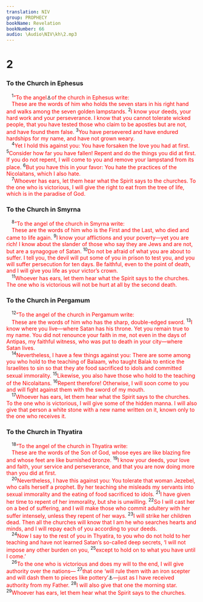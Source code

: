 ```yaml
---
translation: NIV
group: PROPHECY
bookName: Revelation 
bookNumber: 66
audio: \Audio\NIV\kh\2.mp3
---
```


<div class="title"><h1>2</h1><h3>To the Church in Ephesus </h3></div>
<span class="verse kh_2_1"> <sup>1</sup><font color="red">“To the angel</font><a data-toggle="tooltip" data-placement="bottom" title=" 2:1 Or  messenger ; also in verses 8, 12 and 18 ">⚓</a><font color="red">of the church in Ephesus write: </font><br/> <font color="red">These are the words of him who holds the seven stars in his right hand and walks among the seven golden lampstands.</font></span>
<span class="verse kh_2_2"><sup>2</sup><font color="red">I know your deeds, your hard work and your perseverance. I know that you cannot tolerate wicked people, that you have tested those who claim to be apostles but are not, and have found them false.</font></span>
<span class="verse kh_2_3"><sup>3</sup><font color="red">You have persevered and have endured hardships for my name, and have not grown weary.</font><br/></span>
<span class="verse kh_2_4"> <sup>4</sup><font color="red">Yet I hold this against you: You have forsaken the love you had at first.</font></span>
<span class="verse kh_2_5"><sup>5</sup><font color="red">Consider how far you have fallen! Repent and do the things you did at first. If you do not repent, I will come to you and remove your lampstand from its place.</font></span>
<span class="verse kh_2_6"><sup>6</sup><font color="red">But you have this in your favor: You hate the practices of the Nicolaitans, which I also hate.</font><br/></span>
<span class="verse kh_2_7"> <sup>7</sup><font color="red">Whoever has ears, let them hear what the Spirit says to the churches. To the one who is victorious, I will give the right to eat from the tree of life, which is in the paradise of God.</font><br/></span>
<div class="title"><h3>To the Church in Smyrna </h3></div>
<span class="verse kh_2_8"> <sup>8</sup><font color="red">“To the angel of the church in Smyrna write:</font><br/> <font color="red">These are the words of him who is the First and the Last, who died and came to life again.</font></span>
<span class="verse kh_2_9"><sup>9</sup><font color="red">I know your afflictions and your poverty—yet you are rich! I know about the slander of those who say they are Jews and are not, but are a synagogue of Satan.</font></span>
<span class="verse kh_2_10"><sup>10</sup><font color="red">Do not be afraid of what you are about to suffer. I tell you, the devil will put some of you in prison to test you, and you will suffer persecution for ten days. Be faithful, even to the point of death, and I will give you life as your victor’s crown.</font><br/></span>
<span class="verse kh_2_11"> <sup>11</sup><font color="red">Whoever has ears, let them hear what the Spirit says to the churches. The one who is victorious will not be hurt at all by the second death.</font><br/></span>
<div class="title"><h3>To the Church in Pergamum </h3></div>
<span class="verse kh_2_12"> <sup>12</sup><font color="red">“To the angel of the church in Pergamum write:</font><br/> <font color="red">These are the words of him who has the sharp, double-edged sword.</font></span>
<span class="verse kh_2_13"><sup>13</sup><font color="red">I know where you live—where Satan has his throne. Yet you remain true to my name. You did not renounce your faith in me, not even in the days of Antipas, my faithful witness, who was put to death in your city—where Satan lives.</font><br/></span>
<span class="verse kh_2_14"> <sup>14</sup><font color="red">Nevertheless, I have a few things against you: There are some among you who hold to the teaching of Balaam, who taught Balak to entice the Israelites to sin so that they ate food sacrificed to idols and committed sexual immorality.</font></span>
<span class="verse kh_2_15"><sup>15</sup><font color="red">Likewise, you also have those who hold to the teaching of the Nicolaitans.</font></span>
<span class="verse kh_2_16"><sup>16</sup><font color="red">Repent therefore! Otherwise, I will soon come to you and will fight against them with the sword of my mouth.</font><br/></span>
<span class="verse kh_2_17"> <sup>17</sup><font color="red">Whoever has ears, let them hear what the Spirit says to the churches. To the one who is victorious, I will give some of the hidden manna. I will also give that person a white stone with a new name written on it, known only to the one who receives it.</font><br/></span>
<div class="title"><h3>To the Church in Thyatira </h3></div>
<span class="verse kh_2_18"> <sup>18</sup><font color="red">“To the angel of the church in Thyatira write:</font><br/> <font color="red">These are the words of the Son of God, whose eyes are like blazing fire and whose feet are like burnished bronze.</font></span>
<span class="verse kh_2_19"><sup>19</sup><font color="red">I know your deeds, your love and faith, your service and perseverance, and that you are now doing more than you did at first.</font><br/></span>
<span class="verse kh_2_20"> <sup>20</sup><font color="red">Nevertheless, I have this against you: You tolerate that woman Jezebel, who calls herself a prophet. By her teaching she misleads my servants into sexual immorality and the eating of food sacrificed to idols.</font></span>
<span class="verse kh_2_21"><sup>21</sup><font color="red">I have given her time to repent of her immorality, but she is unwilling.</font></span>
<span class="verse kh_2_22"><sup>22</sup><font color="red">So I will cast her on a bed of suffering, and I will make those who commit adultery with her suffer intensely, unless they repent of her ways.</font></span>
<span class="verse kh_2_23"><sup>23</sup><font color="red">I will strike her children dead. Then all the churches will know that I am he who searches hearts and minds, and I will repay each of you according to your deeds.</font><br/></span>
<span class="verse kh_2_24"> <sup>24</sup><font color="red">Now I say to the rest of you in Thyatira, to you who do not hold to her teaching and have not learned Satan’s so-called deep secrets, ‘I will not impose any other burden on you,</font></span>
<span class="verse kh_2_25"><sup>25</sup><font color="red">except to hold on to what you have until I come.’</font><br/></span>
<span class="verse kh_2_26"> <sup>26</sup><font color="red">To the one who is victorious and does my will to the end, I will give authority over the nations—</font></span>
<span class="verse kh_2_27"><sup>27</sup><font color="red">that one ‘will rule them with an iron scepter and will dash them to pieces like pottery’</font><a data-toggle="tooltip" data-placement="bottom" title="Psalm 2:9">⚓</a><font color="red">—just as I have received authority from my Father.</font></span>
<span class="verse kh_2_28"><sup>28</sup><font color="red">I will also give that one the morning star.</font></span>
<span class="verse kh_2_29"><sup>29</sup><font color="red">Whoever has ears, let them hear what the Spirit says to the churches.</font><br/></span>
